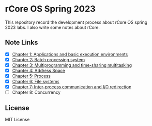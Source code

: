 # rCore OS Spring 2023

This repository record the development process about rCore OS spring 2023 labs. I also write some notes about rCore.

## Note Links

- [x] [Chapter 1: Applications and basic execution environments](http://hangx-ma.github.io/2023/06/19/rcore-note-ch1.html)
- [x] [Chapter 2: Batch processing system](http://hangx-ma.github.io/2023/06/23/rcore-note-ch2.html)
- [x] [Chapter 3: Multiprogramming and time-sharing multitasking](http://hangx-ma.github.io/2023/07/01/rcore-note-ch3.html)
- [x] [Chapter 4: Address Space](https://hangx-ma.github.io/2023/07/04/rcore-note-ch4.html)
- [x] [Chapter 5: Process](https://hangx-ma.github.io/2023/07/07/rcore-note-ch5.html)
- [x] [Chapter 6: File systems](https://hangx-ma.github.io/2023/07/10/rcore-note-ch6.html)
- [x] [Chapter 7: Inter-process communication and I/O redirection](https://hangx-ma.github.io/2023/07/13/rcore-note-ch7.html)
- [ ] Chapter 8: Concurrency

## License

MIT License
